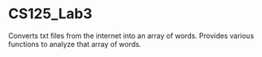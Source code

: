 # CS125_Lab3

Converts txt files from the internet into an array of words.
Provides various functions to analyze that array of words.
